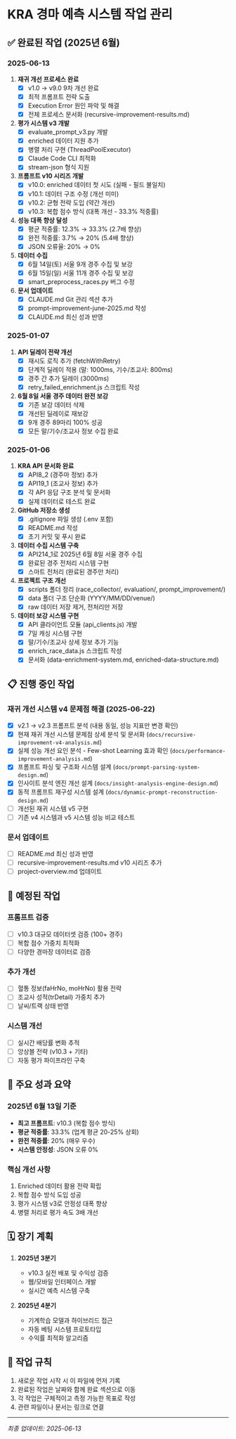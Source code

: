 # KRA 경마 예측 시스템 작업 관리

## ✅ 완료된 작업 (2025년 6월)

### 2025-06-13
1. **재귀 개선 프로세스 완료**
   - [x] v1.0 → v9.0 9차 개선 완료
   - [x] 최적 프롬프트 전략 도출
   - [x] Execution Error 원인 파악 및 해결
   - [x] 전체 프로세스 문서화 (recursive-improvement-results.md)

2. **평가 시스템 v3 개발**
   - [x] evaluate_prompt_v3.py 개발
   - [x] enriched 데이터 지원 추가
   - [x] 병렬 처리 구현 (ThreadPoolExecutor)
   - [x] Claude Code CLI 최적화
   - [x] stream-json 형식 지원

3. **프롬프트 v10 시리즈 개발**
   - [x] v10.0: enriched 데이터 첫 시도 (실패 - 필드 불일치)
   - [x] v10.1: 데이터 구조 수정 (개선 미미)
   - [x] v10.2: 균형 전략 도입 (약간 개선)
   - [x] v10.3: 복합 점수 방식 (대폭 개선 - 33.3% 적중률)

4. **성능 대폭 향상 달성**
   - [x] 평균 적중률: 12.3% → 33.3% (2.7배 향상)
   - [x] 완전 적중률: 3.7% → 20% (5.4배 향상)
   - [x] JSON 오류율: 20% → 0%

5. **데이터 수집**
   - [x] 6월 14일(토) 서울 9개 경주 수집 및 보강
   - [x] 6월 15일(일) 서울 11개 경주 수집 및 보강
   - [x] smart_preprocess_races.py 버그 수정

6. **문서 업데이트**
   - [x] CLAUDE.md Git 관리 섹션 추가
   - [x] prompt-improvement-june-2025.md 작성
   - [x] CLAUDE.md 최신 성과 반영

### 2025-01-07
1. **API 딜레이 전략 개선**
   - [x] 재시도 로직 추가 (fetchWithRetry)
   - [x] 단계적 딜레이 적용 (말: 1000ms, 기수/조교사: 800ms)
   - [x] 경주 간 추가 딜레이 (3000ms)
   - [x] retry_failed_enrichment.js 스크립트 작성

2. **6월 8일 서울 경주 데이터 완전 보강**
   - [x] 기존 보강 데이터 삭제
   - [x] 개선된 딜레이로 재보강
   - [x] 9개 경주 89마리 100% 성공
   - [x] 모든 말/기수/조교사 정보 수집 완료

### 2025-01-06
1. **KRA API 문서화 완료**
   - [x] API8_2 (경주마 정보) 추가
   - [x] API19_1 (조교사 정보) 추가
   - [x] 각 API 응답 구조 분석 및 문서화
   - [x] 실제 데이터로 테스트 완료

2. **GitHub 저장소 생성**
   - [x] .gitignore 파일 생성 (.env 포함)
   - [x] README.md 작성
   - [x] 초기 커밋 및 푸시 완료

3. **데이터 수집 시스템 구축**
   - [x] API214_1로 2025년 6월 8일 서울 경주 수집
   - [x] 완료된 경주 전처리 시스템 구현
   - [x] 스마트 전처리 (완료된 경주만 처리)

4. **프로젝트 구조 개선**
   - [x] scripts 폴더 정리 (race_collector/, evaluation/, prompt_improvement/)
   - [x] data 폴더 구조 단순화 (YYYY/MM/DD/venue/)
   - [x] raw 데이터 저장 제거, 전처리만 저장

5. **데이터 보강 시스템 구현**
   - [x] API 클라이언트 모듈 (api_clients.js) 개발
   - [x] 7일 캐싱 시스템 구현
   - [x] 말/기수/조교사 상세 정보 추가 기능
   - [x] enrich_race_data.js 스크립트 작성
   - [x] 문서화 (data-enrichment-system.md, enriched-data-structure.md)

## 📋 진행 중인 작업

### 재귀 개선 시스템 v4 문제점 해결 (2025-06-22)
- [x] v2.1 → v2.3 프롬프트 분석 (내용 동일, 성능 지표만 변경 확인)
- [x] 현재 재귀 개선 시스템 문제점 상세 분석 및 문서화 (`docs/recursive-improvement-v4-analysis.md`)
- [x] 실제 성능 개선 요인 분석 - Few-shot Learning 효과 확인 (`docs/performance-improvement-analysis.md`)
- [x] 프롬프트 파싱 및 구조화 시스템 설계 (`docs/prompt-parsing-system-design.md`)
- [x] 인사이트 분석 엔진 개선 설계 (`docs/insight-analysis-engine-design.md`)
- [x] 동적 프롬프트 재구성 시스템 설계 (`docs/dynamic-prompt-reconstruction-design.md`)
- [ ] 개선된 재귀 시스템 v5 구현
- [ ] 기존 v4 시스템과 v5 시스템 성능 비교 테스트

### 문서 업데이트
- [ ] README.md 최신 성과 반영
- [ ] recursive-improvement-results.md v10 시리즈 추가
- [ ] project-overview.md 업데이트

## 📌 예정된 작업

### 프롬프트 검증
- [ ] v10.3 대규모 데이터셋 검증 (100+ 경주)
- [ ] 복합 점수 가중치 최적화
- [ ] 다양한 경마장 데이터로 검증

### 추가 개선
- [ ] 혈통 정보(faHrNo, moHrNo) 활용 전략
- [ ] 조교사 성적(trDetail) 가중치 추가
- [ ] 날씨/트랙 상태 반영

### 시스템 개선
- [ ] 실시간 배당률 변화 추적
- [ ] 앙상블 전략 (v10.3 + 기타)
- [ ] 자동 평가 파이프라인 구축

## 🎯 주요 성과 요약

### 2025년 6월 13일 기준
- **최고 프롬프트**: v10.3 (복합 점수 방식)
- **평균 적중률**: 33.3% (업계 평균 20-25% 상회)
- **완전 적중률**: 20% (매우 우수)
- **시스템 안정성**: JSON 오류 0%

### 핵심 개선 사항
1. Enriched 데이터 활용 전략 확립
2. 복합 점수 방식 도입 성공
3. 평가 시스템 v3로 안정성 대폭 향상
4. 병렬 처리로 평가 속도 3배 개선

## 🗓️ 장기 계획

1. **2025년 3분기**
   - v10.3 실전 배포 및 수익성 검증
   - 웹/모바일 인터페이스 개발
   - 실시간 예측 시스템 구축

2. **2025년 4분기**
   - 기계학습 모델과 하이브리드 접근
   - 자동 베팅 시스템 프로토타입
   - 수익률 최적화 알고리즘

## 📝 작업 규칙

1. 새로운 작업 시작 시 이 파일에 먼저 기록
2. 완료된 작업은 날짜와 함께 완료 섹션으로 이동
3. 각 작업은 구체적이고 측정 가능한 목표로 작성
4. 관련 파일이나 문서는 링크로 연결

---
*최종 업데이트: 2025-06-13*
